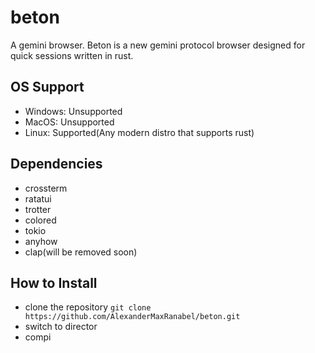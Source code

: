 # beton
A gemini browser.
Beton is a new gemini protocol browser designed for quick sessions written in rust.

## OS Support
- Windows: Unsupported
- MacOS: Unsupported
- Linux: Supported(Any modern distro that supports rust)

## Dependencies
- crossterm
- ratatui
- trotter
- colored
- tokio
- anyhow
- clap(will be removed soon)

## How to Install
- clone the repository ```git clone https://github.com/AlexanderMaxRanabel/beton.git```
- switch to director
- compi
